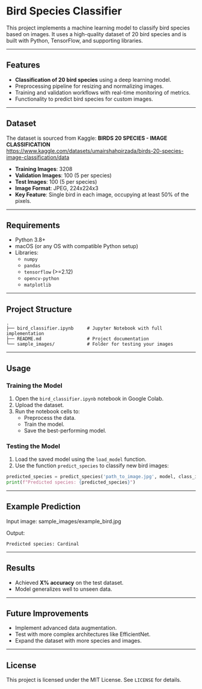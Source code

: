 # Bird Species Classifier

This project implements a machine learning model to classify bird species based on images. It uses a high-quality dataset of 20 bird species and is built with Python, TensorFlow, and supporting libraries.

---

## Features
- **Classification of 20 bird species** using a deep learning model.
- Preprocessing pipeline for resizing and normalizing images.
- Training and validation workflows with real-time monitoring of metrics.
- Functionality to predict bird species for custom images.

---

## Dataset
The dataset is sourced from Kaggle: **BIRDS 20 SPECIES - IMAGE CLASSIFICATION**
https://www.kaggle.com/datasets/umairshahpirzada/birds-20-species-image-classification/data

- **Training Images**: 3208
- **Validation Images**: 100 (5 per species)
- **Test Images**: 100 (5 per species)
- **Image Format**: JPEG, 224x224x3
- **Key Feature**: Single bird in each image, occupying at least 50% of the pixels.

---

## Requirements
- Python 3.8+
- macOS (or any OS with compatible Python setup)
- Libraries:
  - `numpy`
  - `pandas`
  - `tensorflow` (>=2.12)
  - `opencv-python`
  - `matplotlib`

---

## Project Structure
```
.
├── bird_classifier.ipynb     # Jupyter Notebook with full implementation
├── README.md                 # Project documentation
└── sample_images/            # Folder for testing your images
```

---

## Usage

### Training the Model
1. Open the `bird_classifier.ipynb` notebook in Google Colab.
2. Upload the dataset.
3. Run the notebook cells to:
   - Preprocess the data.
   - Train the model.
   - Save the best-performing model.

### Testing the Model
1. Load the saved model using the `load_model` function.
2. Use the function `predict_species` to classify new bird images:

```python
predicted_species = predict_species('path_to_image.jpg', model, class_indices)
print(f"Predicted species: {predicted_species}")
```

---

## Example Prediction
Input image:
sample_images/example_bird.jpg

Output:
```
Predicted species: Cardinal
```

---

## Results
- Achieved **X% accuracy** on the test dataset.
- Model generalizes well to unseen data.

---

## Future Improvements
- Implement advanced data augmentation.
- Test with more complex architectures like EfficientNet.
- Expand the dataset with more species and images.

---

## License
This project is licensed under the MIT License. See `LICENSE` for details.


